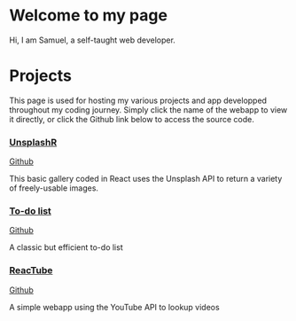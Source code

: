 # Welcome to my page

Hi, I am Samuel, a self-taught web developer.

# Projects

This page is used for hosting my various projects and app developped throughout my coding journey.
Simply click the name of the webapp to view it directly, or click the Github link below to access the source code.

### [UnsplashR](https://reeveprime.github.io/unsplash-search/)
[Github](https://github.com/ReevePrime/unsplash-search)

This basic gallery coded in React uses the Unsplash API to return a variety of freely-usable images.

### [To-do list](https://reeveprime.github.io/todolist/)
[Github](https://github.com/ReevePrime/todolist)

A classic but efficient to-do list

### [ReacTube](https://serene-bartik-895185.netlify.app/)
[Github](https://github.com/ReevePrime/reactube)

A simple webapp using the YouTube API to lookup videos
